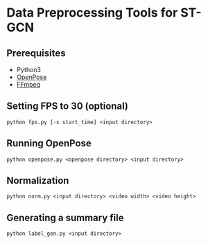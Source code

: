 # Data Preprocessing Tools for ST-GCN

## Prerequisites
- Python3
- [OpenPose](https://github.com/yysijie/openpose)
- [FFmpeg](https://www.ffmpeg.org)

## Setting FPS to 30 (optional)
```
python fps.py [-s start_time] <input directory>
```

## Running OpenPose
```
python openpose.py <openpose directory> <input directory>
```

## Normalization
```
python norm.py <input directory> <video width> <video height>
```

## Generating a summary file
```
python label_gen.py <input directory>
```
